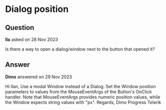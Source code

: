 # Dialog position

## Question

**Ila** asked on 28 Nov 2023

Is there a way to open a dialog/window next to the button that opened it?

## Answer

**Dimo** answered on 29 Nov 2023

Hi Ilan, Use a modal Window instead of a Dialog. Set the Window position parameters to values from the MouseEventArgs of the Button's OnClick handler. Note that MouseEventArgs provides numeric position values, while the Window expects string values with "px". Regards, Dimo Progress Telerik

